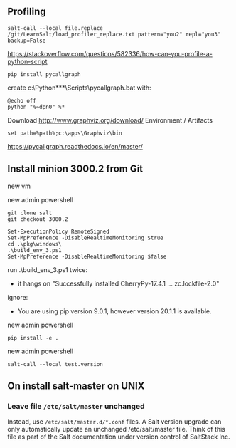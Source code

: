 ## Profiling

    salt-call --local file.replace /git/LearnSalt/load_profiler_replace.txt pattern="you2" repl="you3" backup=False

https://stackoverflow.com/questions/582336/how-can-you-profile-a-python-script

    pip install pycallgraph

create c:\Python***\Scripts\pycallgraph.bat with:
    
    @echo off
    python "%~dpn0" %*


Download http://www.graphviz.org/download/ Environment  / Artifacts

    set path=%path%;c:\apps\Graphviz\bin


https://pycallgraph.readthedocs.io/en/master/



## Install minion 3000.2 from Git


new vm

new admin powershell

    git clone salt
    git checkout 3000.2

    Set-ExecutionPolicy RemoteSigned
    Set-MpPreference -DisableRealtimeMonitoring $true
    cd .\pkg\windows\
    .\build_env_3.ps1
    Set-MpPreference -DisableRealtimeMonitoring $false

run .\build_env_3.ps1 twice:
- it hangs on "Successfully installed CherryPy-17.4.1 ... zc.lockfile-2.0"

ignore:
- You are using pip version 9.0.1, however version 20.1.1 is available.

new admin powershell

    pip install -e .
    

new admin powershell

    salt-call --local test.version

## On install salt-master on UNIX 

### Leave file `/etc/salt/master` unchanged

Instead, use `/etc/salt/master.d/*.conf` files. A Salt version upgrade can only automatically update an unchanged /etc/salt/master file. Think of this file as part of the Salt documentation under version control of SaltStack Inc.


